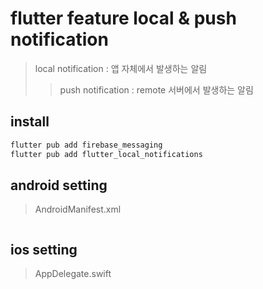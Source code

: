 # flutter feature local & push notification

> local notification : 앱 자체에서 발생하는 알림
>
> > push notification : remote 서버에서 발생하는 알림

## install

```sh
flutter pub add firebase_messaging
flutter pub add flutter_local_notifications
```

## android setting

> AndroidManifest.xml

```xml

```

## ios setting

> AppDelegate.swift

```swift

```

